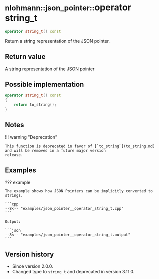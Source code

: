 # <small>nlohmann::json_pointer::</small>operator string_t

```cpp
operator string_t() const
```

Return a string representation of the JSON pointer.

## Return value

A string representation of the JSON pointer

## Possible implementation

```cpp
operator string_t() const
{
    return to_string();
}
```

## Notes

!!! warning "Deprecation"

    This function is deprecated in favor of [`to_string`](to_string.md) and will be removed in a future major version
    release.

## Examples

??? example

    The example shows how JSON Pointers can be implicitly converted to strings.
     
    ```cpp
    --8<-- "examples/json_pointer__operator_string_t.cpp"
    ```
    
    Output:
    
    ```json
    --8<-- "examples/json_pointer__operator_string_t.output"
    ```

## Version history

- Since version 2.0.0.
- Changed type to `string_t` and deprecated in version 3.11.0.
